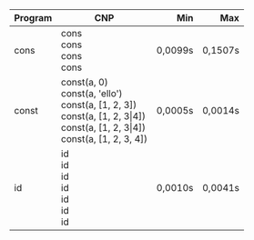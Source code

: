 Program | CNP | Min | Max
--- | --- | ---: | ---:
cons | cons<br/>cons<br/>cons<br/>cons | 0,0099s | 0,1507s
const | const(a, 0)<br/>const(a, 'ello')<br/>const(a, [1, 2, 3])<br/>const(a, [1, 2, 3\|4])<br/>const(a, [1, 2, 3\|4])<br/>const(a, [1, 2, 3, 4]) | 0,0005s | 0,0014s
id | id<br/>id<br/>id<br/>id<br/>id<br/>id<br/>id | 0,0010s | 0,0041s
